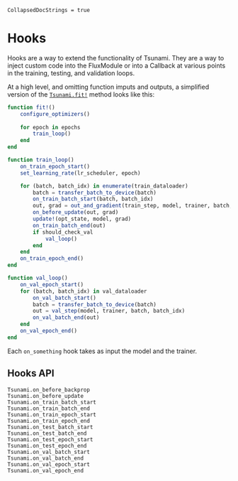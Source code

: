 ```@meta
CollapsedDocStrings = true
```

# Hooks 

Hooks are a way to extend the functionality of Tsunami. They are a way to inject custom code into the FluxModule or into a Callback at various points in the training, testing, and validation loops.

At a high level, and omitting function imputs and outputs, a simplified version of the [`Tsunami.fit!`](@ref) method looks like this:

```julia
function fit!()
    configure_optimizers()
    
    for epoch in epochs
        train_loop()
    end
end

function train_loop()
    on_train_epoch_start()
    set_learning_rate(lr_scheduler, epoch)

    for (batch, batch_idx) in enumerate(train_dataloader)
        batch = transfer_batch_to_device(batch)
        on_train_batch_start(batch, batch_idx)
        out, grad = out_and_gradient(train_step, model, trainer, batch, batch_idx)
        on_before_update(out, grad)
        update!(opt_state, model, grad)
        on_train_batch_end(out)
        if should_check_val
            val_loop()
        end
    end
    on_train_epoch_end()
end

function val_loop()
    on_val_epoch_start()
    for (batch, batch_idx) in val_dataloader
        on_val_batch_start()
        batch = transfer_batch_to_device(batch)
        out = val_step(model, trainer, batch, batch_idx)
        on_val_batch_end(out)
    end
    on_val_epoch_end()
end
```

Each `on_something` hook takes as input the model and the trainer.

## Hooks API

```@docs
Tsunami.on_before_backprop
Tsunami.on_before_update
Tsunami.on_train_batch_start
Tsunami.on_train_batch_end
Tsunami.on_train_epoch_start
Tsunami.on_train_epoch_end
Tsunami.on_test_batch_start
Tsunami.on_test_batch_end
Tsunami.on_test_epoch_start
Tsunami.on_test_epoch_end
Tsunami.on_val_batch_start
Tsunami.on_val_batch_end
Tsunami.on_val_epoch_start
Tsunami.on_val_epoch_end
```
